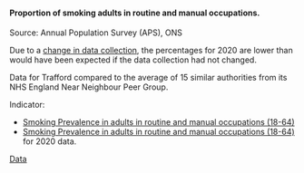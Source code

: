 #### Proportion of smoking adults in routine and manual occupations.

Source: Annual Population Survey (APS), ONS

Due to a <a href='https://www.ons.gov.uk/peoplepopulationandcommunity/healthandsocialcare/drugusealcoholandsmoking/bulletins/smokingprevalenceintheukandtheimpactofdatacollectionchanges/2020' target='_blank'>change in data collection</a>, 
the percentages for 2020 are lower than would have been expected if the data collection had not changed.


Data for Trafford compared to the average of 15 similar authorities from its NHS England Near Neighbour Peer Group.

 
Indicator:

* <a href="https://fingertips.phe.org.uk/search/92445#page/6/gid" target="_blank"> Smoking Prevalence in adults in routine and manual occupations (18-64) </a>
* <a href="https://fingertips.phe.org.uk/search/92445#page/6/gid" target="_blank"> Smoking Prevalence in adults in routine and manual occupations (18-64) </a> for 2020 data.

<a href="https://www.trafforddatalab.io/corporate_plan/data/health/adults_smoking_manual.csv" aria-label="Download the data" class="downloadButton" target="_blank" download>Data <span class="fas fa-download"></span></a>